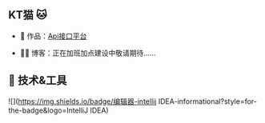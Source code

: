 ## KT猫 🐱


- 🏡 作品：<a href="https://github.com/liyupi/code-nav" target="_blank">Api接口平台</a>

- 👨‍💻 博客：正在加班加点建设中敬请期待......

## 🔧 技术&工具


![](https://img.shields.io/badge/编辑器-intellij IDEA-informational?style=for-the-badge&logo=IntelliJ IDEA)
                                                                              
